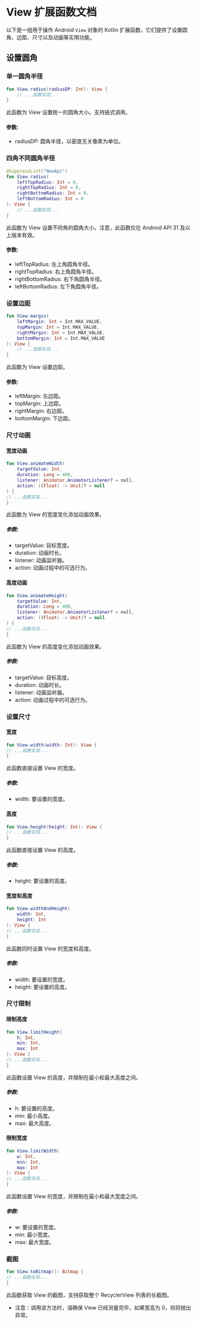 # View 扩展函数文档

以下是一组用于操作 Android `View` 对象的 Kotlin 扩展函数，它们提供了设置圆角、边距、尺寸以及动画等实用功能。

## 设置圆角

### 单一圆角半径

```kotlin
fun View.radius(radiusDP: Int): View {
    // ...函数实现...
}
```

此函数为 View 设置统一的圆角大小。支持链式调用。

#### 参数:

- radiusDP: 圆角半径，以密度无关像素为单位。

### 四角不同圆角半径

```kotlin
@SuppressLint("NewApi")
fun View.radius(
    leftTopRadius: Int = 0,
    rightTopRadius: Int = 0,
    rightBottomRadius: Int = 0,
    leftBottomRadius: Int = 0
): View {
    // ...函数实现...
}
```

此函数为 View 设置不同角的圆角大小。注意，此函数仅在 Android API 31 及以上版本有效。

#### 参数:

- leftTopRadius: 左上角圆角半径。
- rightTopRadius: 右上角圆角半径。
- rightBottomRadius: 右下角圆角半径。
- leftBottomRadius: 左下角圆角半径。

### 设置边距

```kotlin
fun View.margin(
    leftMargin: Int = Int.MAX_VALUE,
    topMargin: Int = Int.MAX_VALUE,
    rightMargin: Int = Int.MAX_VALUE,
    bottomMargin: Int = Int.MAX_VALUE
): View {
    // ...函数实现...
}
```

此函数为 View 设置边距。

#### 参数:

- leftMargin: 左边距。
- topMargin: 上边距。
- rightMargin: 右边距。
- bottomMargin: 下边距。

### 尺寸动画

#### 宽度动画

```kotlin
fun View.animateWidth(
    targetValue: Int,
    duration: Long = 400,
    listener: Animator.AnimatorListener? = null,
    action: ((Float) -> Unit)? = null
) {
// ...函数实现...
}
```

此函数为 View 的宽度变化添加动画效果。

##### 参数:

- targetValue: 目标宽度。
- duration: 动画时长。
- listener: 动画监听器。
- action: 动画过程中的可选行为。

#### 高度动画

```kotlin
fun View.animateHeight(
    targetValue: Int,
    duration: Long = 400,
    listener: Animator.AnimatorListener? = null,
    action: ((Float) -> Unit)? = null
) {
// ...函数实现...
}
```

此函数为 View 的高度变化添加动画效果。

##### 参数:

- targetValue: 目标高度。
- duration: 动画时长。
- listener: 动画监听器。
- action: 动画过程中的可选行为。

### 设置尺寸

#### 宽度

```kotlin
fun View.width(width: Int): View {
// ...函数实现...
}
```

此函数直接设置 View 的宽度。

##### 参数:

- width: 要设置的宽度。

#### 高度

```kotlin
fun View.height(height: Int): View {
// ...函数实现...
}
```

此函数直接设置 View 的高度。

##### 参数:

- height: 要设置的高度。

#### 宽度和高度

```kotlin
fun View.widthAndHeight(
    width: Int,
    height: Int
): View {
// ...函数实现...
}
```

此函数同时设置 View 的宽度和高度。

##### 参数:

- width: 要设置的宽度。
- height: 要设置的高度。

### 尺寸限制

#### 限制高度

```kotlin
fun View.limitHeight(
    h: Int,
    min: Int,
    max: Int
): View {
// ...函数实现...
}
```

此函数设置 View 的高度，并限制在最小和最大高度之间。

##### 参数:

- h: 要设置的高度。
- min: 最小高度。
- max: 最大高度。

#### 限制宽度

```kotlin
fun View.limitWidth(
    w: Int,
    min: Int,
    max: Int
): View {
// ...函数实现...
}
```

此函数设置 View 的宽度，并限制在最小和最大宽度之间。

##### 参数:

- w: 要设置的宽度。
- min: 最小宽度。
- max: 最大宽度。

### 截图

```kotlin
fun View.toBitmap(): Bitmap {
// ...函数实现...
}
```

此函数获取 View 的截图，支持获取整个 RecyclerView 列表的长截图。

- 注意：调用该方法时，请确保 View 已经测量完毕，如果宽高为 0，则将抛出异常。